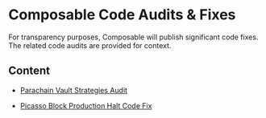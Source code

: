 # Composable Code Audits & Fixes

For transparency purposes, Composable will publish significant code fixes. The related code audits are provided for context.

## Content
- [Parachain Vault Strategies Audit](./Parachain%20vault%20Strategies/README.md)
  
- [Picasso Block Production Halt Code Fix](./Picasso%20Block%20Production%20Halt%20Code%20Fix/README.md)
